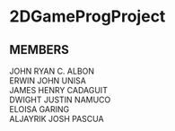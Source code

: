 # 2DGameProgProject

## MEMBERS ##
JOHN RYAN C. ALBON<br>
ERWIN JOHN UNISA<br>
JAMES HENRY CADAGUIT<br>
DWIGHT JUSTIN NAMUCO<br>
ELOISA GARING<br>
ALJAYRIK JOSH PASCUA<br>